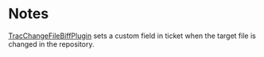 Notes
=====

[TracChangeFileBiffPlugin](https://trac-hacks.org/wiki/TracChangeFileBiffPlugin "TracChangeFileBiffPlugin")
sets a custom field in ticket when the target file is changed in the repository.

